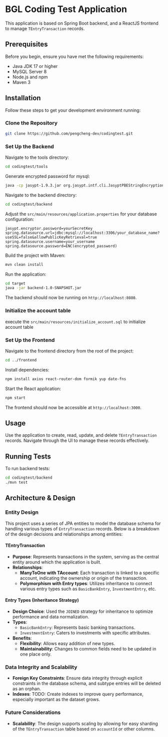 
# BGL Coding Test Application

This application is based on Spring Boot backend, and a ReactJS frontend to manage `TEntryTransaction` records.

## Prerequisites

Before you begin, ensure you have met the following requirements:
- Java JDK 17 or higher
- MySQL Server 8
- Node.js and npm
- Maven 3

## Installation

Follow these steps to get your development environment running:

### Clone the Repository

```bash
git clone https://github.com/pengcheng-dev/codingtest.git
```

### Set Up the Backend

Navigate to the tools directory:
```bash
cd codingtest/tools
```
Generate encrypted password for mysql:
```bash
java -cp jasypt-1.9.3.jar org.jasypt.intf.cli.JasyptPBEStringEncryptionCLI input="yourMySQLPassword" password="yourSecretKey" algorithm=PBEWithMD5AndTripleDES
```

Navigate to the backend directory:
```bash
cd codingtest/backend
```

Adjust the `src/main/resources/application.properties` for your database configuration:

```properties
jasypt.encryptor.password=yourSecretKey
spring.datasource.url=jdbc:mysql://localhost:3306/your_database_name?useSSL=false&allowPublicKeyRetrieval=true
spring.datasource.username=your_username
spring.datasource.password=ENC(encrypted_password)
```

Build the project with Maven:

```bash
mvn clean install
```

Run the application:

```bash
cd target
java -jar backend-1.0-SNAPSHOT.jar
```

The backend should now be running on `http://localhost:8080`.

### Initialize the account table
execute the `src/main/resources/initialize_account.sql` to initialize account table

### Set Up the Frontend

Navigate to the frontend directory from the root of the project:

```bash
cd ../frontend
```

Install dependencies:

```bash
npm install axios react-router-dom formik yup date-fns
```

Start the React application:

```bash
npm start
```

The frontend should now be accessible at `http://localhost:3000`.

## Usage

Use the application to create, read, update, and delete `TEntryTransaction` records. Navigate through the UI to manage these records effectively.

## Running Tests

To run backend tests:

```bash
cd codingtest/backend
./mvn test
```

## Architecture & Design

### Entity Design

This project uses a series of JPA entities to model the database schema for handling various types of `EntryTransaction` records. Below is a breakdown of the design decisions and relationships among entities:

#### TEntryTransaction
- **Purpose**: Represents transactions in the system, serving as the central entity around which the application is built.
- **Relationships**:
    - **ManyToOne with TAccount**: Each transaction is linked to a specific account, indicating the ownership or origin of the transaction.
    - **Polymorphism with Entry types**: Utilizes inheritance to connect various entry types such as `BasicBankEntry`, `InvestmentEntry`, etc.

#### Entry Types (Inheritance Strategy)
- **Design Choice**: Used the `JOINED` strategy for inheritance to optimize performance and data normalization.
- **Types**:
    - `BasicBankEntry`: Represents basic banking transactions.
    - `InvestmentEntry`: Caters to investments with specific attributes.
- **Benefits**:
    - **Flexibility**: Allows easy addition of new types.
    - **Maintainability**: Changes to common fields need to be updated in one place only.

### Data Integrity and Scalability
- **Foreign Key Constraints**: Ensure data integrity through explicit constraints in the database schema, and subtype entries will be deleted as an orphan.
- **Indexes**: TODO: Create indexes to improve query performance, especially important as the dataset grows.

### Future Considerations
- **Scalability**: The design supports scaling by allowing for easy sharding of the `TEntryTransaction` table based on `accountId` or other columns.
